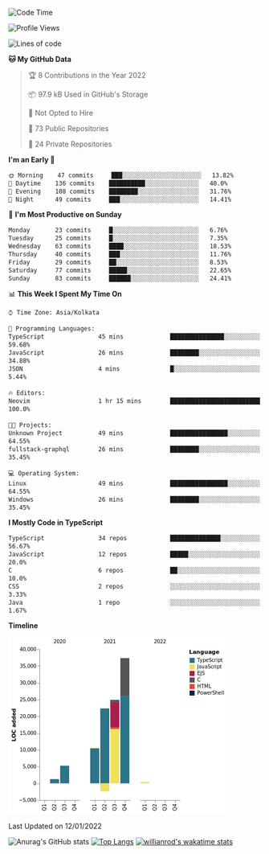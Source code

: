 <!--START_SECTION:waka-->
![Code Time](http://img.shields.io/badge/Code%20Time-104%20hrs%2024%20mins-blue)

![Profile Views](http://img.shields.io/badge/Profile%20Views-5-blue)

![Lines of code](https://img.shields.io/badge/From%20Hello%20World%20I%27ve%20Written-100%20Thousand%20lines%20of%20code-blue)

**🐱 My GitHub Data** 

> 🏆 8 Contributions in the Year 2022
 > 
> 📦 97.9 kB Used in GitHub's Storage 
 > 
> 🚫 Not Opted to Hire
 > 
> 📜 73 Public Repositories 
 > 
> 🔑 24 Private Repositories  
 > 
**I'm an Early 🐤** 

```text
🌞 Morning    47 commits     ███░░░░░░░░░░░░░░░░░░░░░░   13.82% 
🌆 Daytime    136 commits    ██████████░░░░░░░░░░░░░░░   40.0% 
🌃 Evening    108 commits    ████████░░░░░░░░░░░░░░░░░   31.76% 
🌙 Night      49 commits     ███░░░░░░░░░░░░░░░░░░░░░░   14.41%

```
📅 **I'm Most Productive on Sunday** 

```text
Monday       23 commits     █░░░░░░░░░░░░░░░░░░░░░░░░   6.76% 
Tuesday      25 commits     █░░░░░░░░░░░░░░░░░░░░░░░░   7.35% 
Wednesday    63 commits     ████░░░░░░░░░░░░░░░░░░░░░   18.53% 
Thursday     40 commits     ███░░░░░░░░░░░░░░░░░░░░░░   11.76% 
Friday       29 commits     ██░░░░░░░░░░░░░░░░░░░░░░░   8.53% 
Saturday     77 commits     █████░░░░░░░░░░░░░░░░░░░░   22.65% 
Sunday       83 commits     ██████░░░░░░░░░░░░░░░░░░░   24.41%

```


📊 **This Week I Spent My Time On** 

```text
⌚︎ Time Zone: Asia/Kolkata

💬 Programming Languages: 
TypeScript               45 mins             ███████████████░░░░░░░░░░   59.68% 
JavaScript               26 mins             ████████░░░░░░░░░░░░░░░░░   34.88% 
JSON                     4 mins              █░░░░░░░░░░░░░░░░░░░░░░░░   5.44%

🔥 Editors: 
Neovim                   1 hr 15 mins        █████████████████████████   100.0%

🐱‍💻 Projects: 
Unknown Project          49 mins             ████████████████░░░░░░░░░   64.55% 
fullstack-graphql        26 mins             ████████░░░░░░░░░░░░░░░░░   35.45%

💻 Operating System: 
Linux                    49 mins             ████████████████░░░░░░░░░   64.55% 
Windows                  26 mins             ████████░░░░░░░░░░░░░░░░░   35.45%

```

**I Mostly Code in TypeScript** 

```text
TypeScript               34 repos            ██████████████░░░░░░░░░░░   56.67% 
JavaScript               12 repos            █████░░░░░░░░░░░░░░░░░░░░   20.0% 
C                        6 repos             ██░░░░░░░░░░░░░░░░░░░░░░░   10.0% 
CSS                      2 repos             ░░░░░░░░░░░░░░░░░░░░░░░░░   3.33% 
Java                     1 repo              ░░░░░░░░░░░░░░░░░░░░░░░░░   1.67%

```


**Timeline**

![Chart not found](https://raw.githubusercontent.com/wise-introvert/wise-introvert/master/charts/bar_graph.png) 


 Last Updated on 12/01/2022
<!--END_SECTION:waka-->

![Anurag's GitHub stats](https://github-readme-stats.vercel.app/api?username=wise-introvert&count_private=true&show_icons=true)
[![Top Langs](https://github-readme-stats.vercel.app/api/top-langs/?username=wise-introvert&langs_count=10)](https://github.com/anuraghazra/github-readme-stats)
[![willianrod's wakatime stats](https://github-readme-stats.vercel.app/api/wakatime?username=wiseintrovert)](https://github.com/anuraghazra/github-readme-stats)
